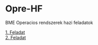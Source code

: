# Opre-HF
BME Operacios rendszerek hazi feladatok

[1. Feladat](HF1/README.md)\
[2. Feladat](HF2/README.md)